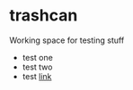 # trashcan
Working space for testing stuff

* test one
* test two
* test [link](http://example.com "thats a link")
